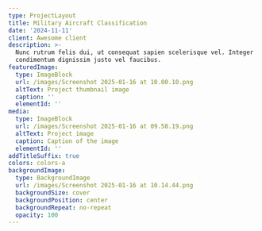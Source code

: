 ```yaml
---
type: ProjectLayout
title: Military Aircraft Classification
date: '2024-11-11'
client: Awesome client
description: >-
  Nunc rutrum felis dui, ut consequat sapien scelerisque vel. Integer
  condimentum dignissim justo vel faucibus.
featuredImage:
  type: ImageBlock
  url: /images/Screenshot 2025-01-16 at 10.00.10.png
  altText: Project thumbnail image
  caption: ''
  elementId: ''
media:
  type: ImageBlock
  url: /images/Screenshot 2025-01-16 at 09.58.19.png
  altText: Project image
  caption: Caption of the image
  elementId: ''
addTitleSuffix: true
colors: colors-a
backgroundImage:
  type: BackgroundImage
  url: /images/Screenshot 2025-01-16 at 10.14.44.png
  backgroundSize: cover
  backgroundPosition: center
  backgroundRepeat: no-repeat
  opacity: 100
---
```

